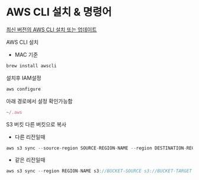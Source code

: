 # AWS CLI 설치 & 명령어


[최신 버전의 AWS CLI 설치 또는 업데이트](https://docs.aws.amazon.com/ko_kr/cli/latest/userguide/getting-started-install.html)

AWS CLI 설치

- MAC 기준

```jsx
brew install awscli
```

설치후 IAM설정

```jsx
aws configure
```

아래 경로에서 설정 확인가능함

```jsx
~/.aws
```

S3 버킷 다른 버킷으로 복사

- 다른 리전일때

```jsx
aws s3 sync --source-region SOURCE-REGION-NAME --region DESTINATION-REGION-NAME s3://BUCKET-SOURCE s3://BUCKET-TARGET
```

- 같은 리전일때

```jsx
aws s3 sync --region REGION-NAME s3://BUCKET-SOURCE s3://BUCKET-TARGET
```